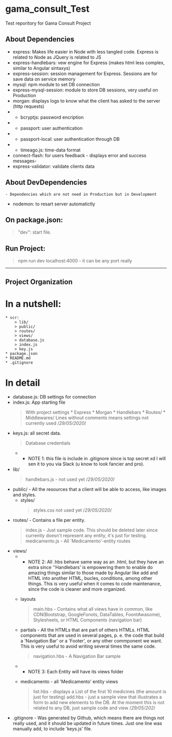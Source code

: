 # gama_consult_Test
Test reporitory for Gama Consult Project

## About Dependencies
* express: Makes life easier in Node with less tangled code. Express is related to Node as JQuery is related to JS
* express-handlebars: vew engine for Express (makes html less complex, similar to Angular sintaxys)
* express-session: session management for Express. Sessions are for save data on service memory
* mysql: npm module to set DB connection
* express-mysql-session: module to store DB sessions, very useful on Production
* morgan: displays logs to know what the client has asked to the server (http requests)
* - bcryptjs: password encription
* - passport: user authentication
* - passport-local: user authentication through DB
* - timeago.js: time-data format
* connect-flash: for users feedback - displays error and success messages-
* express-validator: validate clients data

## About DevDependencies    
    - Dependencies which are not need in Production but in Development
* nodemon: to resart server automatictly

## On package.json:
> "dev": start file. 

## Run Project:
> npm run dev
> localhost:4000 - it can be any port really
______________________
## Project Organization
# In a nutshell:
    * scr:
        > lib/
        > public/
        > routes/
        > views/
        > database.js
        > index.js
        > key.js
    * package.json
    * README.md
    * .gitignore

# In detail
* database.js: DB settings for connection
* index.js: App starting file
    > With project settings
        * Express
        * Morgan
        * Handlebars
        * Routes/
        * Middlewares/
    > Lines without comments means settings not currently used /*29/05/2020*/
* keys.js: all secret data. 
    > Database credentials
     * * NOTE 1: this file is include in .gitignore since is top secret xd I will sen it to you via Slack (u know to look fancier and pro).
* lib/
    > handlebars.js - not used yet /*29/05/2020*/
* public/ - All the resources that a client will be able to access, like images and styles.
    * styles/
        >styles.css not used yet /*29/05/2020*/
* routes/ - Contains a file per entity.
    > index.js - Just sample code. This should be deleted later since currently doesn't represent any entity, it's just for testing.
    > medicamento.js - All 'Medicamento'-entity routes
* views/
    * * NOTE 2: All .hbs behave same way as an .html, but they have an extra since ''Handlebars' is empowering them to enable do amazing things similar to those made by Angular like add and HTML into another HTML, bucles, conditions, among other things. This is very useful when it comes to code maintenance, since the code is cleaner and more organized.

    * layouts
        > main.hbs - Contains what all views have in common, like CDN(Bootstrap, GoogleFonots, DataTables, FoontAwasome), Stylesheets, or HTML Components (navigation bar)
    * partials - All the HTMLs that are part of others HTMLs. HTML components that are used in several pages, p. e. the code that build a 'Navigation Bar' or a 'Footer', or any other commponent we want. This is very useful to avoid writing several times the same code.
        > navigation.hbs - A Navigation Bar sample

    * * NOTE 3: Each Entity will have its views folder
    * medicamento - all 'Medicamento' entity views
        > list.hbs - displays a List of the first 10 medicines (the amount is just for testing)
        > add.hbs - just a sample view that illustrates a form to add new elements to the DB. At the moment this is not related to any DB, just sample code and view /*29/05/202*/
* .gitignore - Was generated by Github, which means there are things not really used, and it should be updated in future times. Just one line was manually add, to include 'keys.js' file.
